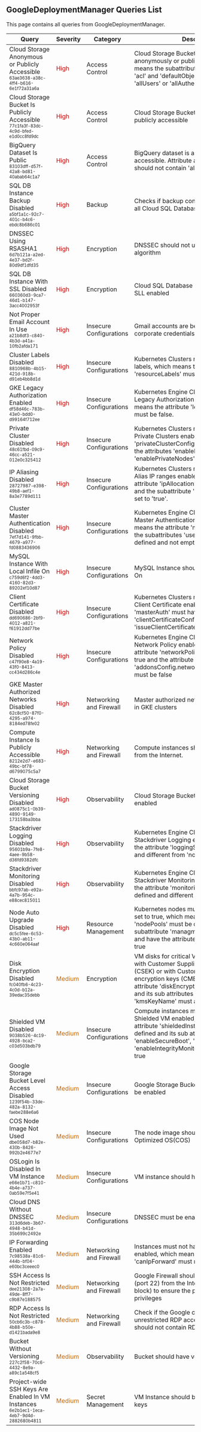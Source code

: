 ## GoogleDeploymentManager Queries List
This page contains all queries from GoogleDeploymentManager.

|            Query             |Severity|Category|Description|Help|
|------------------------------|--------|--------|-----------|----|
|Cloud Storage Anonymous or Publicly Accessible<br/><sup><sub>63ae3638-a38c-4ff4-b616-6e1f72a31a6a</sub></sup>|<span style="color:#C00">High</span>|Access Control|Cloud Storage Buckets must not be anonymously or publicly accessible, which means the subattribute 'entity' from attributes 'acl' and 'defaultObjectAcl' must not be 'allUsers' or 'allAuthenticatedUsers'|<a href="https://cloud.google.com/storage/docs/json_api/v1/buckets">Documentation</a><br/>|
|Cloud Storage Bucket Is Publicly Accessible<br/><sup><sub>77c1fa3f-83dc-4c9d-bfed-e1d0cc8fd9dc</sub></sup>|<span style="color:#C00">High</span>|Access Control|Cloud Storage Bucket is anonymously or publicly accessible|<a href="https://cloud.google.com/storage/docs/json_api/v1/bucketAccessControls">Documentation</a><br/>|
|BigQuery Dataset Is Public<br/><sup><sub>83103dff-d57f-42a8-bd81-40abab64c1a7</sub></sup>|<span style="color:#C00">High</span>|Access Control|BigQuery dataset is anonymously or publicly accessible. Attribute access.specialGroup should not contain 'allAuthenticatedUsers'|<a href="https://cloud.google.com/bigquery/docs/reference/rest/v2/datasets">Documentation</a><br/>|
|SQL DB Instance Backup Disabled<br/><sup><sub>a5bf1a1c-92c7-401c-b4c6-ebdc8b686c01</sub></sup>|<span style="color:#C00">High</span>|Backup|Checks if backup configuration is enabled for all Cloud SQL Database instances|<a href="https://cloud.google.com/sql/docs/mysql/admin-api/rest/v1beta4/instances">Documentation</a><br/>|
|DNSSEC Using RSASHA1<br/><sup><sub>6d7b121a-a2ed-4e37-bd2f-80d9df1dfd35</sub></sup>|<span style="color:#C00">High</span>|Encryption|DNSSEC should not use the RSASHA1 algorithm|<a href="https://cloud.google.com/dns/docs/reference/v1/managedZones">Documentation</a><br/>|
|SQL DB Instance With SSL Disabled<br/><sup><sub>660360d3-9ca7-46d1-b147-3acc4002953f</sub></sup>|<span style="color:#C00">High</span>|Encryption|Cloud SQL Database Instance should have SLL enabled|<a href="https://cloud.google.com/sql/docs/mysql/admin-api/rest/v1beta4/instances">Documentation</a><br/>|
|Not Proper Email Account In Use<br/><sup><sub>a21b8df3-c840-4b3d-a41a-10fb2afda171</sub></sup>|<span style="color:#C00">High</span>|Insecure Configurations|Gmail accounts are being used instead of corporate credentials|<a href="https://cloud.google.com/deployment-manager/docs/configuration/set-access-control-resources">Documentation</a><br/>|
|Cluster Labels Disabled<br/><sup><sub>8810968b-4b15-421d-918b-d91eb4bb8d1d</sub></sup>|<span style="color:#C00">High</span>|Insecure Configurations|Kubernetes Clusters must be configured with labels, which means the attribute 'resourceLabels' must be defined|<a href="https://cloud.google.com/kubernetes-engine/docs/reference/rest/v1/projects.zones.clusters">Documentation</a><br/>|
|GKE Legacy Authorization Enabled<br/><sup><sub>df58d46c-783b-43e0-bdd0-d99164f712ee</sub></sup>|<span style="color:#C00">High</span>|Insecure Configurations|Kubernetes Engine Clusters must have Legacy Authorization set to disabled, which means the attribute 'legacyAbac.enabled' must be false.|<a href="https://cloud.google.com/kubernetes-engine/docs/reference/rest/v1/projects.locations.clusters#Cluster.LegacyAbac">Documentation</a><br/>|
|Private Cluster Disabled<br/><sup><sub>48c61fbd-09c9-46cc-a521-012e0c325412</sub></sup>|<span style="color:#C00">High</span>|Insecure Configurations|Kubernetes Clusters must be created with Private Clusters enabled, meaning the 'privateClusterConfig' must be defined and the attributes 'enablePrivateEndpoint' and 'enablePrivateNodes' must be true.|<a href="https://cloud.google.com/kubernetes-engine/docs/reference/rest/v1/projects.zones.clusters">Documentation</a><br/>|
|IP Aliasing Disabled<br/><sup><sub>28727987-e398-49b8-aef1-8a3e7789d111</sub></sup>|<span style="color:#C00">High</span>|Insecure Configurations|Kubernetes Clusters must be created with Alias IP ranges enabled, which means the attribute 'ipAllocationPolicy' must be defined and the subattribute 'useIpAliases' must be set to 'true'.|<a href="https://cloud.google.com/kubernetes-engine/docs/reference/rest/v1/projects.locations.clusters">Documentation</a><br/>|
|Cluster Master Authentication Disabled<br/><sup><sub>7ef7d141-9fbb-4679-a977-fd0883436906</sub></sup>|<span style="color:#C00">High</span>|Insecure Configurations|Kubernetes Engine Clusters must have Master Authentication set to enabled, which means the attribute 'masterAuth' must have the subattributes 'username' and 'password' defined and not empty|<a href="https://cloud.google.com/kubernetes-engine/docs/reference/rest/v1/projects.locations.clusters">Documentation</a><br/>|
|MySQL Instance With Local Infile On<br/><sup><sub>c759d6f2-4dd3-4160-82d3-89202ef10d87</sub></sup>|<span style="color:#C00">High</span>|Insecure Configurations|MySQL Instance should not have Local Infile On|<a href="https://cloud.google.com/sql/docs/mysql/admin-api/rest/v1beta4/instances">Documentation</a><br/>|
|Client Certificate Disabled<br/><sup><sub>dd690686-2bf9-4012-a821-f61912dd77be</sub></sup>|<span style="color:#C00">High</span>|Insecure Configurations|Kubernetes Clusters must be created with Client Certificate enabled, which means 'masterAuth' must have 'clientCertificateConfig' with the attribute 'issueClientCertificate' equal to true|<a href="https://cloud.google.com/kubernetes-engine/docs/reference/rest/v1/projects.zones.clusters">Documentation</a><br/>|
|Network Policy Disabled<br/><sup><sub>c47f90e8-4a19-43f0-8413-cc434d286c4e</sub></sup>|<span style="color:#C00">High</span>|Insecure Configurations|Kubernetes Engine Clusters must have Network Policy enabled, meaning that the attribute 'networkPolicy.enabled' must be true and the attribute 'addonsConfig.networkPolicyConfig.disabled' must be false|<a href="https://cloud.google.com/kubernetes-engine/docs/reference/rest/v1/projects.zones.clusters">Documentation</a><br/>|
|GKE Master Authorized Networks Disabled<br/><sup><sub>62c8cf50-87f0-4295-a974-8184ed78fe02</sub></sup>|<span style="color:#C00">High</span>|Networking and Firewall|Master authorized networks must be enabled in GKE clusters|<a href="https://cloud.google.com/kubernetes-engine/docs/reference/rest/v1/projects.zones.clusters">Documentation</a><br/>|
|Compute Instance Is Publicly Accessible<br/><sup><sub>8212e2d7-e683-49bc-bf78-d6799075c5a7</sub></sup>|<span style="color:#C00">High</span>|Networking and Firewall|Compute instances shouldn't be accessible from the Internet.|<a href="https://cloud.google.com/compute/docs/reference/rest/v1/instances">Documentation</a><br/>|
|Cloud Storage Bucket Versioning Disabled<br/><sup><sub>ad0875c1-0b39-4890-9149-173158ba3bba</sub></sup>|<span style="color:#C00">High</span>|Observability|Cloud Storage Bucket should have versioning enabled|<a href="https://cloud.google.com/storage/docs/json_api/v1/buckets">Documentation</a><br/>|
|Stackdriver Logging Disabled<br/><sup><sub>95601b9a-7fe8-4aee-9b58-d36fd9382dfc</sub></sup>|<span style="color:#C00">High</span>|Observability|Kubernetes Engine Clusters must have Stackdriver Logging enabled, which means the attribute 'loggingService' must be defined and different from 'none'|<a href="https://cloud.google.com/kubernetes-engine/docs/reference/rest/v1/projects.zones.clusters">Documentation</a><br/>|
|Stackdriver Monitoring Disabled<br/><sup><sub>bbfc97ab-e92a-4a7b-954c-e88cec815011</sub></sup>|<span style="color:#C00">High</span>|Observability|Kubernetes Engine Clusters must have Stackdriver Monitoring enabled, which means the attribute 'monitoringService' must be defined and different than 'none'|<a href="https://cloud.google.com/kubernetes-engine/docs/reference/rest/v1/projects.zones.clusters">Documentation</a><br/>|
|Node Auto Upgrade Disabled<br/><sup><sub>dc5c5fee-6c53-43b0-ab11-4c660e064aaf</sub></sup>|<span style="color:#C00">High</span>|Resource Management|Kubernetes nodes must have auto upgrades set to true, which means the attribute 'nodePools' must be defined and the subattribute 'managment' must be defined and have the attribute 'autoUpgrade' set to true|<a href="https://cloud.google.com/kubernetes-engine/docs/reference/rest/v1/projects.zones.clusters">Documentation</a><br/>|
|Disk Encryption Disabled<br/><sup><sub>fc040fb6-4c23-4c0d-b12a-39edac35debb</sub></sup>|<span style="color:#C60">Medium</span>|Encryption|VM disks for critical VMs must be encrypted with Customer Supplied Encryption Keys (CSEK) or with Customer-managed encryption keys (CMEK), which means the attribute 'diskEncryptionKey' must be defined and its sub attributes 'rawKey' or 'kmsKeyName' must also be defined|<a href="https://cloud.google.com/compute/docs/reference/rest/v1/instances">Documentation</a><br/>|
|Shielded VM Disabled<br/><sup><sub>9038b526-4c19-4928-bca2-c03d503bdb79</sub></sup>|<span style="color:#C60">Medium</span>|Insecure Configurations|Compute instances must be launched with Shielded VM enabled, which means the attribute 'shieldedInstanceConfig' must be defined and its sub attributes 'enableSecureBoot', 'enableVtpm' and 'enableIntegrityMonitoring' must be set to true|<a href="https://cloud.google.com/compute/docs/reference/rest/v1/instances">Documentation</a><br/>|
|Google Storage Bucket Level Access Disabled<br/><sup><sub>1239f54b-33de-482a-8132-faebe288e6a6</sub></sup>|<span style="color:#C60">Medium</span>|Insecure Configurations|Google Storage Bucket Level Access should be enabled|<a href="https://cloud.google.com/storage/docs/json_api/v1/buckets">Documentation</a><br/>|
|COS Node Image Not Used<br/><sup><sub>dbe058d7-b82e-430b-8426-992b2e4677e7</sub></sup>|<span style="color:#C60">Medium</span>|Insecure Configurations|The node image should be Container-Optimized OS(COS)|<a href="https://cloud.google.com/kubernetes-engine/docs/reference/rest/v1/projects.zones.clusters.nodePools">Documentation</a><br/>|
|OSLogin Is Disabled In VM Instance<br/><sup><sub>e66e1b71-c810-4b4e-a737-0ab59e7f5e41</sub></sup>|<span style="color:#C60">Medium</span>|Insecure Configurations|VM instance should have OSLogin enabled|<a href="https://cloud.google.com/compute/docs/reference/rest/v1/instances">Documentation</a><br/>|
|Cloud DNS Without DNSSEC<br/><sup><sub>313d6deb-3b67-4948-b41d-35b699c2492e</sub></sup>|<span style="color:#C60">Medium</span>|Insecure Configurations|DNSSEC must be enabled for Cloud DNS|<a href="https://cloud.google.com/dns/docs/reference/v1/managedZones">Documentation</a><br/>|
|IP Forwarding Enabled<br/><sup><sub>7c98538a-81c6-444b-bf04-e60bc3ceeec0</sub></sup>|<span style="color:#C60">Medium</span>|Networking and Firewall|Instances must not have IP forwarding enabled, which means the attribute 'canIpForward' must not be true|<a href="https://cloud.google.com/compute/docs/reference/rest/v1/instances">Documentation</a><br/>|
|SSH Access Is Not Restricted<br/><sup><sub>dee21308-2a7a-49de-8ff7-c9b87e188575</sub></sup>|<span style="color:#C60">Medium</span>|Networking and Firewall|Google Firewall should not allow SSH access (port 22) from the Internet (public CIDR block) to ensure the principle of least privileges|<a href="https://cloud.google.com/compute/docs/reference/rest/v1/firewalls">Documentation</a><br/>|
|RDP Access Is Not Restricted<br/><sup><sub>50cb6c3b-c878-4b88-b50e-d1421bada9e8</sub></sup>|<span style="color:#C60">Medium</span>|Networking and Firewall|Check if the Google compute firewall allows unrestricted RDP access. Allowed ports should not contain RDP port 3389|<a href="https://cloud.google.com/compute/docs/reference/rest/v1/firewalls">Documentation</a><br/>|
|Bucket Without Versioning<br/><sup><sub>227c2f58-70c6-4432-8e9a-a89c1a548cf5</sub></sup>|<span style="color:#C60">Medium</span>|Observability|Bucket should have versioning enabled|<a href="https://cloud.google.com/storage/docs/json_api/v1/buckets">Documentation</a><br/>|
|Project-wide SSH Keys Are Enabled In VM Instances<br/><sup><sub>6e2b1ec1-1eca-4eb7-9d4d-2882680b4811</sub></sup>|<span style="color:#C60">Medium</span>|Secret Management|VM Instance should block project-wide SSH keys|<a href="https://cloud.google.com/compute/docs/reference/rest/v1/instances">Documentation</a><br/>|
